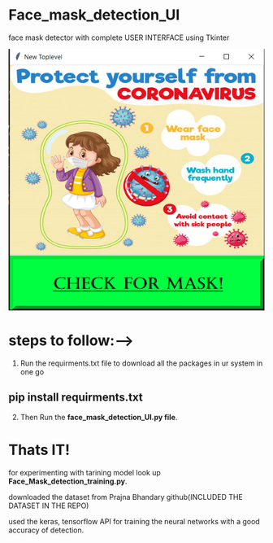 # Face_mask_detection_UI
face mask detector with complete USER INTERFACE using Tkinter


![](/UI_img.PNG)


# steps to follow:-->

1. Run the requirments.txt file to download all the packages in ur system in one go

## pip install requirments.txt

2. Then Run the **face_mask_detection_UI.py file**.

# Thats IT!

for experimenting with tarining model look up **Face_Mask_detection_training.py**.

downloaded the dataset from Prajna Bhandary github(INCLUDED THE DATASET IN THE REPO)

used the keras, tensorflow API for training the neural networks with a good accuracy of detection.




